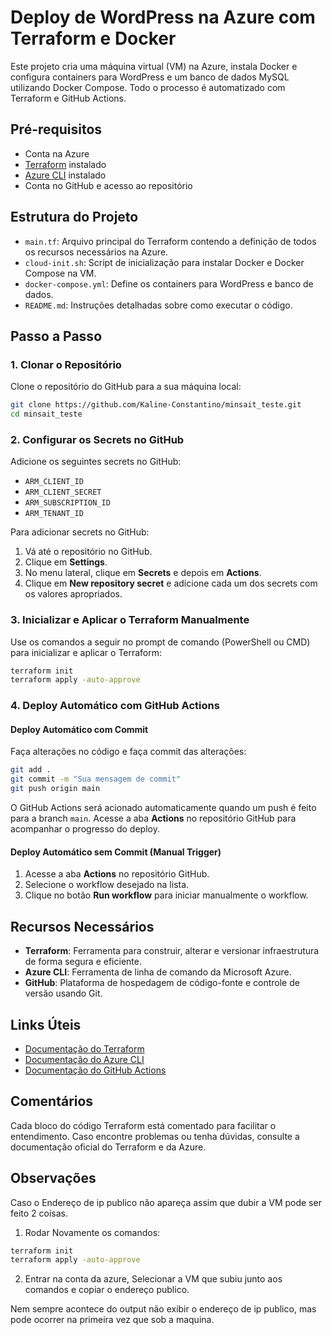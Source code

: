 
# Deploy de WordPress na Azure com Terraform e Docker

Este projeto cria uma máquina virtual (VM) na Azure, instala Docker e configura containers para WordPress e um banco de dados MySQL utilizando Docker Compose. Todo o processo é automatizado com Terraform e GitHub Actions.

## Pré-requisitos

- Conta na Azure
- [Terraform](https://www.terraform.io/downloads.html) instalado
- [Azure CLI](https://docs.microsoft.com/en-us/cli/azure/install-azure-cli) instalado
- Conta no GitHub e acesso ao repositório

## Estrutura do Projeto

- `main.tf`: Arquivo principal do Terraform contendo a definição de todos os recursos necessários na Azure.
- `cloud-init.sh`: Script de inicialização para instalar Docker e Docker Compose na VM.
- `docker-compose.yml`: Define os containers para WordPress e banco de dados.
- `README.md`: Instruções detalhadas sobre como executar o código.

## Passo a Passo

### 1. Clonar o Repositório

Clone o repositório do GitHub para a sua máquina local:

```sh
git clone https://github.com/Kaline-Constantino/minsait_teste.git
cd minsait_teste
```

### 2. Configurar os Secrets no GitHub

Adicione os seguintes secrets no GitHub:

- `ARM_CLIENT_ID`
- `ARM_CLIENT_SECRET`
- `ARM_SUBSCRIPTION_ID`
- `ARM_TENANT_ID`

Para adicionar secrets no GitHub:

1. Vá até o repositório no GitHub.
2. Clique em **Settings**.
3. No menu lateral, clique em **Secrets** e depois em **Actions**.
4. Clique em **New repository secret** e adicione cada um dos secrets com os valores apropriados.

### 3. Inicializar e Aplicar o Terraform Manualmente

Use os comandos a seguir no prompt de comando (PowerShell ou CMD) para inicializar e aplicar o Terraform:

```sh
terraform init
terraform apply -auto-approve
```

### 4. Deploy Automático com GitHub Actions

#### Deploy Automático com Commit

Faça alterações no código e faça commit das alterações:

```sh
git add .
git commit -m "Sua mensagem de commit"
git push origin main
```

O GitHub Actions será acionado automaticamente quando um push é feito para a branch `main`. Acesse a aba **Actions** no repositório GitHub para acompanhar o progresso do deploy.

#### Deploy Automático sem Commit (Manual Trigger)

1. Acesse a aba **Actions** no repositório GitHub.
2. Selecione o workflow desejado na lista.
3. Clique no botão **Run workflow** para iniciar manualmente o workflow.

## Recursos Necessários

- **Terraform**: Ferramenta para construir, alterar e versionar infraestrutura de forma segura e eficiente.
- **Azure CLI**: Ferramenta de linha de comando da Microsoft Azure.
- **GitHub**: Plataforma de hospedagem de código-fonte e controle de versão usando Git.

## Links Úteis

- [Documentação do Terraform](https://www.terraform.io/docs)
- [Documentação do Azure CLI](https://docs.microsoft.com/en-us/cli/azure)
- [Documentação do GitHub Actions](https://docs.github.com/en/actions)

## Comentários

Cada bloco do código Terraform está comentado para facilitar o entendimento. Caso encontre problemas ou tenha dúvidas, consulte a documentação oficial do Terraform e da Azure.

## Observações

Caso o Endereço de ip publico não apareça assim que dubir a VM pode ser feito 2 coisas.
1. Rodar Novamente os comandos:
  ``` sh
terraform init
terraform apply -auto-approve
```

2. Entrar na conta da azure, Selecionar a VM que subiu junto aos comandos e copiar o endereço publico.

Nem sempre acontece do output não exibir o endereço de ip publico, mas pode ocorrer na primeira vez que sob a maquina.
